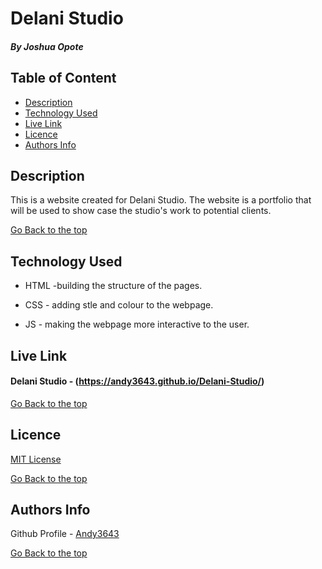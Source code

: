 # Delani Studio

##### By Joshua Opote

## Table of Content

+ [Description](#description)
+ [Technology Used](#technology-used)
+ [Live Link](#live-link)
+ [Licence](#licence)
+ [Authors Info](#authors-info)

## Description
<p>This is a website created for Delani Studio. The website is a portfolio that will be used  to show case the studio's work to potential clients.</p>


[Go Back to the top](#Delani-Studio)
## Technology Used
* HTML -building the structure of the pages.

* CSS - adding stle and colour to the webpage.

* JS - making the webpage more interactive to the user.

## Live Link
#### Delani Studio - (https://andy3643.github.io/Delani-Studio/)

[Go Back to the top](#Delani-Studio)

## Licence

[MIT License](LICENSE)

[Go Back to the top](#Delani-Studio)

## Authors Info

Github Profile - [Andy3643](https://github.com/Andy3643)


[Go Back to the top](#Delani-Studio)